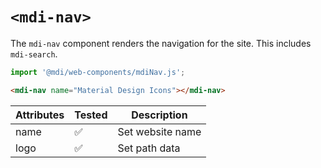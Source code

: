 # `<mdi-nav>`

The `mdi-nav` component renders the navigation for the site. This includes `mdi-search`.

```typescript
import '@mdi/web-components/mdiNav.js';
```

```html
<mdi-nav name="Material Design Icons"></mdi-nav>
```

| Attributes | Tested   | Description |
| ---------- | -------- | ----------- |
| name       | &#x2705; | Set website name |
| logo       | &#x2705; | Set path data |
